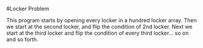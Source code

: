 #Locker Problem

This program starts by opening every locker in a hundred locker array. Then we start at the second locker, and flip the condition of 2nd locker. Next we start at the third locker and flip the condition of every third locker... so on and so forth.